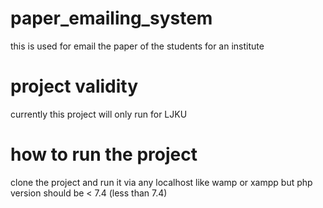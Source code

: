# paper_emailing_system
this is used for email the paper of the students for an institute

# project validity
currently this project will only run for LJKU

# how to run the project
clone the project and run it via any localhost like wamp or xampp but php version should be < 7.4 (less than 7.4)
